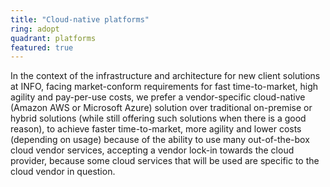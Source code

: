 ```yaml
---
title: "Cloud-native platforms"
ring: adopt
quadrant: platforms
featured: true
---
```


In the context of the infrastructure and architecture for new client solutions at INFO, facing market-conform requirements for fast time-to-market, high agility and pay-per-use costs, we prefer a vendor-specific cloud-native (Amazon AWS or Microsoft Azure) solution over traditional on-premise or hybrid solutions (while still offering such solutions when there is a good reason), to achieve faster time-to-market, more agility and lower costs (depending on usage) because of the ability to use many out-of-the-box cloud vendor services, accepting a vendor lock-in towards the cloud provider, because some cloud services that will be used are specific to the cloud vendor in question.